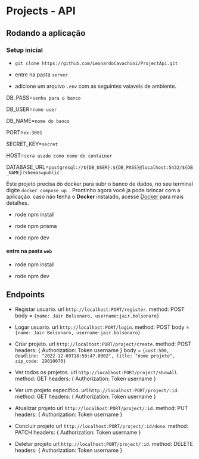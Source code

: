 # Projects - API

## Rodando a aplicação

### Setup inicial

- `git clone https://github.com/LeonardoCavachini/ProjectApi.git`

- entre na pasta `server`

- adicione um arquivo `.env` com as seguintes vaiaveis de ambiente.

DB_PASS=`senha para o banco`

DB_USER=`nome user`

DB_NAME=`nome do banco`

PORT=`ex:3001`

SECRET_KEY=`secret`

HOST=`sera usado como nome do container`

DATABASE_URL=`postgresql://${DB_USER}:${DB_PASS}@localhost:5432/${DB_NAME}?shemas=public`

Este projeto precisa do docker para subr o banco de dados, no seu terminal digite `docker compose up `.
Prontinho agora você ja pode brincar com a aplicação.
caso não tenha o **Docker** instalado, acesse [Docker](https://www.docker.com/) para mais detalhes.

- rode npm install

- rode npm prisma

- rode npm dev

#### entre na pasta `web`

- rode npm install

- rode npm dev

## Endpoints

- Registar usuario.
  url `http://localhost:PORT/register`.
  method: POST
  body = `{name: Jair Bolsonaro, username:jair.bolsonaro}`

- Logar usuario.
  url `http://localhost:PORT/login`.
  method: POST
  body = `{name: Jair Bolsonaro, username:jair.bolsonaro}`

- Criar projeto.
  url `http://localhost:PORT/project/create`.
  method: POST
  headers: {
  Authorization: Token
  username
  }
  body = `{cost:500, deadline: "2022-12-09T18:50:47.000Z", title: "nome projeto", zip_code: 29010070}`

- Ver todos os projetos.
  url `http://localhost:PORT/project/showAll`.
  method: GET
  headers: {
  Authorization: Token
  username
  }

- Ver um projeto específico.
  url `http://localhost:PORT/project/:id`.
  method: GET
  headers: {
  Authorization: Token
  username
  }

- Atualizar projeto
  url `http://localhost:PORT/project/:id`.
  method: PUT
  headers: {
  Authorization: Token
  username
  }

- Concluir projeto
  url `http://localhost:PORT/project/:id/done`.
  method: PATCH
  headers: {
  Authorization: Token
  username
  }

- Deletar projeto
  url `http://localhost:PORT/project/:id`.
  method: DELETE
  headers: {
  Authorization: Token
  username
  }
